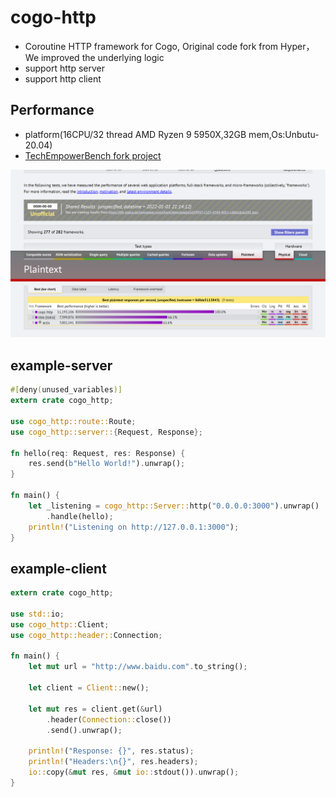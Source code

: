 # cogo-http

* Coroutine HTTP framework for Cogo, Original code fork from Hyper，We improved the underlying logic
* support http server
* support http client
## Performance

* platform(16CPU/32 thread AMD Ryzen 9 5950X,32GB mem,Os:Unbutu-20.04)
* [TechEmpowerBench fork project](https://github.com/zhuxiujia/FrameworkBenchmarks)

![per](docs/629a066aaa37b4c295fa794c5ebdf31.png)

## example-server
```rust
#[deny(unused_variables)]
extern crate cogo_http;

use cogo_http::route::Route;
use cogo_http::server::{Request, Response};

fn hello(req: Request, res: Response) {
    res.send(b"Hello World!").unwrap();
}

fn main() {
    let _listening = cogo_http::Server::http("0.0.0.0:3000").unwrap()
        .handle(hello);
    println!("Listening on http://127.0.0.1:3000");
}

```

## example-client
```rust
extern crate cogo_http;

use std::io;
use cogo_http::Client;
use cogo_http::header::Connection;

fn main() {
    let mut url = "http://www.baidu.com".to_string();

    let client = Client::new();

    let mut res = client.get(&url)
        .header(Connection::close())
        .send().unwrap();

    println!("Response: {}", res.status);
    println!("Headers:\n{}", res.headers);
    io::copy(&mut res, &mut io::stdout()).unwrap();
}
```
